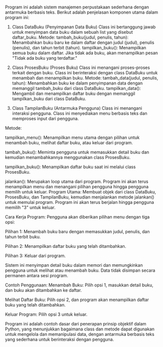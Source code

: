Program ini adalah sistem manajemen perpustakaan sederhana dengan antarmuka berbasis teks. Berikut adalah penjelasan komponen utama dalam program ini:

1. Class DataBuku (Penyimpanan Data Buku)
Class ini bertanggung jawab untuk menyimpan data buku dalam sebuah list yang disebut daftar_buku.
Metode:
tambah_buku(judul, penulis, tahun): Menambahkan buku baru ke dalam daftar dengan judul (judul), penulis (penulis), dan tahun terbit (tahun).
tampilkan_buku(): Menampilkan semua buku dalam daftar. Jika tidak ada buku, akan menampilkan pesan "Tidak ada buku yang terdaftar."

2. Class ProsesBuku (Proses Buku)
Class ini menangani proses-proses terkait dengan buku. Class ini berinteraksi dengan class DataBuku untuk menambah dan menampilkan buku.
Metode:
tambah_data(judul, penulis, tahun): Menambahkan buku ke dalam penyimpanan data dengan memanggil tambah_buku dari class DataBuku.
tampilkan_data(): Mengambil dan menampilkan daftar buku dengan memanggil tampilkan_buku dari class DataBuku.

3. Class TampilanBuku (Antarmuka Pengguna)
Class ini menangani interaksi pengguna. Class ini menyediakan menu berbasis teks dan memproses input dari pengguna.

Metode:

tampilkan_menu(): Menampilkan menu utama dengan pilihan untuk menambah buku, melihat daftar buku, atau keluar dari program.

tambah_buku(): Meminta pengguna untuk memasukkan detail buku dan kemudian menambahkannya menggunakan class ProsesBuku.

tampilkan_buku(): Menampilkan daftar buku saat ini melalui class ProsesBuku.

jalankan(): Merupakan loop utama dari program. Program ini akan terus menampilkan menu dan menangani pilihan pengguna hingga pengguna memilih untuk keluar.
Program Utama:
Membuat objek dari class DataBuku, ProsesBuku, dan TampilanBuku, kemudian menjalankan metode jalankan() untuk memulai program.
Program ini akan terus berjalan hingga pengguna memilih "3" untuk keluar.

Cara Kerja Program:
Pengguna akan diberikan pilihan menu dengan tiga opsi:

Pilihan 1: Menambah buku baru dengan memasukkan judul, penulis, dan tahun terbit buku.

Pilihan 2: Menampilkan daftar buku yang telah ditambahkan.

Pilihan 3: Keluar dari program.

Sistem ini menyimpan detail buku dalam memori dan memungkinkan pengguna untuk melihat atau menambah buku. Data tidak disimpan secara permanen antara sesi program.

Contoh Penggunaan:
Menambah Buku: Pilih opsi 1, masukkan detail buku, dan buku akan ditambahkan ke daftar.

Melihat Daftar Buku: Pilih opsi 2, dan program akan menampilkan daftar buku yang telah ditambahkan.

Keluar Program: Pilih opsi 3 untuk keluar.

Program ini adalah contoh dasar dari penerapan prinsip objektif dalam Python, yang menunjukkan bagaimana class dan metode dapat digunakan untuk mengelola dan memanipulasi data, dengan antarmuka berbasis teks yang sederhana untuk berinteraksi dengan pengguna.
